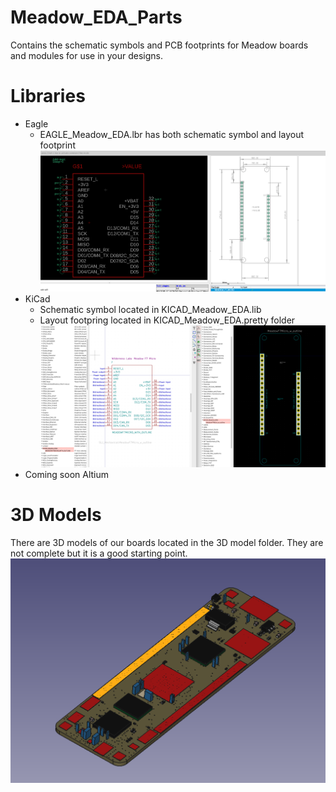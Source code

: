 # Meadow_EDA_Parts

Contains the schematic symbols and PCB footprints for Meadow boards and modules for use in your designs.

# Libraries
- Eagle
    - EAGLE_Meadow_EDA.lbr has both schematic symbol and layout footprint
![image of Eagle Symbol](readme-images/Eagle_f7_symbol.png)
- KiCad
    - Schematic symbol located in KICAD_Meadow_EDA.lib
    - Layout footpring located in KICAD_Meadow_EDA.pretty folder
![image of Kicad Symbol](readme-images/Kicad_f7_symbol.png)
- Coming soon Altium

# 3D Models
There are 3D models of our boards located in the 3D model folder. They are not complete but it is a good starting point. 
![image of meadow F7 3D model](readme-images/MeadowF73d.png)
